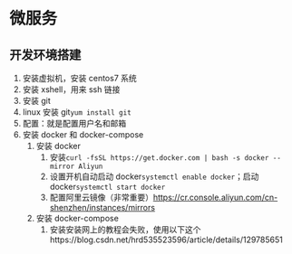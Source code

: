 # 微服务

## 开发环境搭建

1. 安装虚拟机，安装 centos7 系统
2. 安装 xshell，用来 ssh 链接
3. 安装 git
4. linux 安装 git`yum install git`
5. 配置：就是配置用户名和邮箱
6. 安装 docker 和 docker-compose
   1. 安装 docker
      1. 安装`curl -fsSL https://get.docker.com | bash -s docker --mirror Aliyun`
      2. 设置开机自动启动 docker`systemctl enable docker`；启动 docker`systemctl start docker`
      3. 配置阿里云镜像（非常重要）https://cr.console.aliyun.com/cn-shenzhen/instances/mirrors
   2. 安装 docker-compose
      1. 安装安装网上的教程会失败，使用以下这个https://blog.csdn.net/hrd535523596/article/details/129785651
